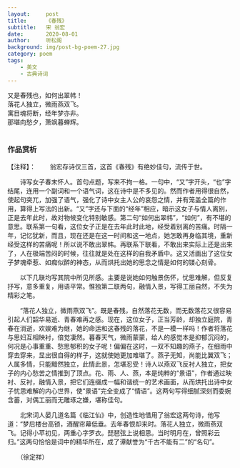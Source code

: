 ```yaml
---
layout:     post
title:      《春残》
subtitle:   宋 翁宏
date:       2020-08-01
author:     听松阁
background: img/post-bg-poem-27.jpg
category: poem
tags:
    - 美文
    - 古典诗词
---
```



又是春残也，如何出翠帏！<br>
落花人独立，微雨燕双飞。<br>
寓目魂将断，经年梦亦非。<br>
那堪向愁夕，萧飒暮蝉辉。<br>
<br>

### 作品赏析
【注释】：
　　翁宏存诗仅三首，这首《春残》有绝妙佳句，流传于世。

　　诗写女子春末怀人。首句点题，写来不拘一格。一句中，“又”字开头，“也”字结尾，连用一个副词和一个语气词，这在诗中是不多见的。然而作者用得很自然，使起句突兀，加强了语气，强化了诗中女主人公的哀怨之情，并有笼盖全篇的作用，算得上写法的出新。“又”字还与下面的“经年”相应，暗示这女子与情人离别，正是去年此时，故对物候变化特别敏感。第二句“如何出翠帏”，“如何”，有不堪的意思。联系第一句看，这位女子正是在去年此时此地，经受着别离的苦痛。时隔一年，记忆犹新，而且，现在还是在这一时间和这一地点，她怎敢再身临其境，重新经受这样的苦痛呢！所以说不敢出翠帏。再联系下联看，不敢出来实际上还是出来了，人在极端苦闷的时候，往往就是处在这样的自我矛盾中。这又活画出了这位女子梦魂牵惹、如痴似醉的神态，从而烘托出她的思念之情是如何的镂心刻骨。

　　以下几联均写其院中所见所感。主要是说她如何触景伤怀，忧思难解，但反复抒写，意多重复，用语平常。惟独第二联两句，融情入景，写得工丽自然，不失为精彩之笔。

　　“落花人独立，微雨燕双飞”。既是春残，自然落花无数，而无数落花又很容易引起人们韶华易逝、青春难再之感。现在，这位女子，正当芳龄，却独立庭院，青春在消逝，欢娱难为继，她的命运和这春残的落花，不是一模一样吗！作者将落花与思妇互相映衬，倍觉凄然。暮春天气，微雨蒙蒙，给人的感觉本是抑郁沉闷的，何况是心事重重、愁思郁积的女子呢！偏偏在这时，一双不知趣的燕子，在细雨中穿去穿来，显出很自得的样子，这就使她更加难堪了。燕子无知，尚能比翼双飞；人属多情，只能黯然独立，此情此景，怎堪忍受！诗人以燕双飞反衬人独立，把女子的内心愁苦之情推到了顶点。花、雨、人、燕，本是纯粹的“景语”，作者通过映衬、反衬，融情入景，把它们连缀成一幅和谐统一的艺术画面，从而烘托出诗中女子忧思难解的内心世界，使“景语”完全变成了“情语”。这两句写得细腻深刻而委婉含蓄，对偶工丽而无雕琢之嫌，堪称佳句。

　　北宋词人晏几道名篇《临江仙》中，创造性地借用了翁宏这两句诗，他写道：“梦后楼台高锁，酒醒帘幕低垂。去年春恨却来时。落花人独立，微雨燕双飞。记得小苹初见，两重心字罗衣。琵琶弦上说相思。当时明月在，曾照彩云归。”这两句恰恰是词中的精华所在，成了谭献誉为“千古不能有二”的“名句”。

　　（徐定祥）
